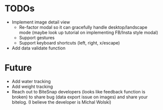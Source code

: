 # TODOs
* Implement image detail view
    * Re-factor modal so it can gracefully handle desktop/landscape mode (maybe look up tutorial on implementing FB/Insta style modal)
    * Support gestures
    * Support keyboard shortcuts (left, right, x/escape)
* Add data validate function

# Future
* Add water tracking
* Add weight tracking
* Reach out to BiteSnap developers (looks like feedback function is broken) to share bug (data export issue on images) and share your bitelog. (I believe the developer is Michal Wolski)